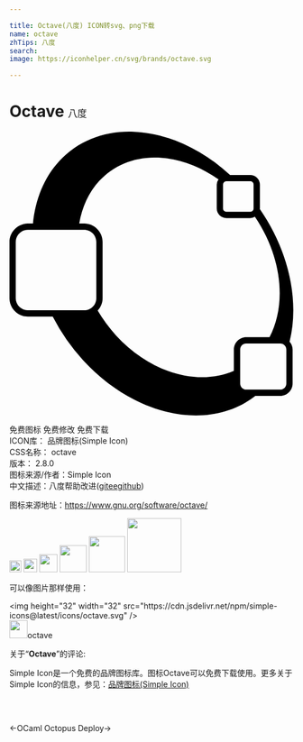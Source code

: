 ```yaml
---

title: Octave(八度) ICON转svg、png下载
name: octave
zhTips: 八度
search: 
image: https://iconhelper.cn/svg/brands/octave.svg

---
```


# Octave  <small style="font-size: 60%;font-weight: 100">八度</small>

<div id="svg" class="svg-wrap">
<svg role="img" viewBox="0 0 24 24" xmlns="http://www.w3.org/2000/svg"><title>Octave icon</title><path d="M10.492.008C8.08-.082 5.837.723 4.21 2.492c-1.3 1.413-2.024 3.255-2.225 5.274h-.42C.702 7.766 0 8.468 0 9.33v4.74c0 .862.702 1.565 1.564 1.565h2.09a16.887 16.887 0 0 0 2.567 3.685c4.458 4.845 10.69 6.032 14.552 3.014h2.1c.577 0 1.05-.473 1.05-1.05V18.42a1.03 1.03 0 0 0-.257-.668c.857-3.431-.045-7.637-2.518-11.211.002-.017.01-.032.01-.049V4.48a.821.821 0 0 0-.816-.818H18.64C16.13 1.372 13.208.11 10.492.008zm1.748 2.178c1.78-.009 3.688.621 5.422 1.85a.796.796 0 0 0-.15.444v2.012c0 .448.368.819.816.819h2.014a.787.787 0 0 0 .392-.116c2.246 3.3 2.733 7.317 1.239 10.174H20.01c-.578 0-1.051.474-1.051 1.05v1.792c-2.989 1.3-7 .222-9.957-2.99a12.734 12.734 0 0 1-1.549-2.096c.256-.279.416-.647.416-1.055V9.33c0-.862-.702-1.564-1.564-1.564h-.409c.237-1.363.78-2.61 1.686-3.594 1.224-1.33 2.878-1.978 4.658-1.986zm6.088 2.01h2.014c.162 0 .283.122.283.284v2.012c0 .163-.12.285-.283.285h-2.014a.28.28 0 0 1-.285-.285V4.48a.28.28 0 0 1 .285-.285zM1.564 8.298h4.74c.577 0 1.032.455 1.032 1.031v4.74c0 .576-.455 1.032-1.031 1.032h-4.74A1.023 1.023 0 0 1 .532 14.07V9.33c0-.576.455-1.031 1.031-1.031zm18.446 9.603h2.863c.291 0 .52.226.52.518v2.863a.512.512 0 0 1-.52.518H20.01a.51.51 0 0 1-.518-.518V18.42a.51.51 0 0 1 .518-.518z"/></svg>
</div>
<detail full-name='octave'></detail>

<div class="detail-page">
<p>
<span><span class="badge-success badge">免费图标</span> <span class="badge-success badge">免费修改</span>  <span class="badge-success badge">免费下载</span> </span>
<br/>
<span>
ICON库：
<span class="badge-secondary badge">品牌图标(Simple Icon)</span> 
</span>
<br/>
<span>
CSS名称：
<span class="badge-secondary badge">octave</span> 
</span>

<br/>
<span>
版本：
<span class="badge-secondary badge">2.8.0</span> 
</span>
<br/>
<span>图标来源/作者：<span class="badge-light badge">Simple Icon</span></span> 
<br/>
<span class="zh-detail">中文描述：<span class="badge-primary badge">八度</span><span class="help-link"><span>帮助改进</span>(<a href="https://gitee.com/liuwave/icon-helper/edit/master/json/brands/octave.json" target="_blank" rel="noopener noreferrer">gitee</a><a href="https://github.com/liuwave/icon-helper/edit/master/json/brands/octave.json" target="_blank" rel="noopener noreferrer">github</a></span>)</span><br/>
</p>
</div><div class="description description alert alert-light"><p>图标来源地址：<a href="https://www.gnu.org/software/octave/" target="_blank" rel="noopener noreferrer">https://www.gnu.org/software/octave/</a></p></div>
<div class="alert alert-dark">
<img height="21" width="21" src="https://cdn.jsdelivr.net/npm/simple-icons@latest/icons/octave.svg" />
<img height="24" width="24" src="https://cdn.jsdelivr.net/npm/simple-icons@latest/icons/octave.svg" />
<img height="32" width="32" src="https://cdn.jsdelivr.net/npm/simple-icons@latest/icons/octave.svg" />
<img height="48" width="48" src="https://cdn.jsdelivr.net/npm/simple-icons@latest/icons/octave.svg" />
<img height="64" width="64" src="https://cdn.jsdelivr.net/npm/simple-icons@latest/icons/octave.svg" />
<img height="96" width="96" src="https://cdn.jsdelivr.net/npm/simple-icons@latest/icons/octave.svg" />

</div>
<div>
  <p>可以像图片那样使用：    
  </p>
  <div class="alert alert-primary" style="font-size: 14px">
    &lt;img height="32" width="32" src="https://cdn.jsdelivr.net/npm/simple-icons@latest/icons/octave.svg" /&gt;
    <copy-btn content='<img height="32" width="32" src="https://cdn.jsdelivr.net/npm/simple-icons@latest/icons/octave.svg" />'></copy-btn>
  </div>
  <div class="alert alert-secondary">
    <img height="32" width="32" src="https://cdn.jsdelivr.net/npm/simple-icons@latest/icons/octave.svg" />octave
    <copy-btn content="octave" btn-title="复制图标名称"></copy-btn>
  </div>
</div>
<div class="icon-detail__container">
<p>关于“<b>Octave</b>”的评论:</p>
</div>
<Vssue title="关于“Octave”的评论" />
<div><p>Simple Icon是一个免费的品牌图标库。图标Octave可以免费下载使用。更多关于  Simple Icon的信息，参见：<a target="_blank" href="https://iconhelper.cn/brands.html">品牌图标(Simple Icon)</a>
</p></div>


<div style="padding:2rem 0 " class="page-nav"><p class="inner"><span class="prev">←<router-link to="/icon/ocaml.html">OCaml</router-link></span> <span class="next"><router-link to="/icon/octopus-deploy.html">Octopus Deploy</router-link>→</span></p></div>
